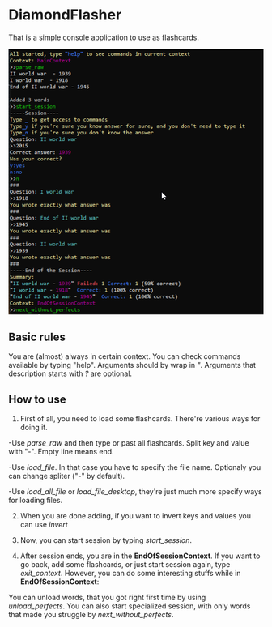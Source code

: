 # DiamondFlasher

That is a simple console application to use as flashcards.

![](https://github.com/Biegus/DiamondFlasher/blob/main/Images/Main.png)

## Basic rules

You are (almost) always in certain context. You can check commands available by typing "help".
Arguments should by wrap in *"*.
Arguments that description starts with *?* are optional.

## How to use

1. First of all, you need to load some flashcards. There're various ways for doing it.

-Use *parse_raw* and then type or past all flashcards. Split key and value with "-". Empty line means end.

-Use *load_file*. In that case you have to specify the file name. Optionaly you can change spliter ("-" by default).

-Use *load_all_file* or *load_file_desktop*, they're just much more specify ways for loading files.

2. When you are done adding, if you want to invert keys and values you can use *invert*

3. Now, you can start session by typing *start_session*.

4. After session ends, you are in the **EndOfSessionContext**. If you want to go back, add some flashcards, or just start session again, type *exit_context*.
However, you can do some interesting stuffs while in **EndOfSessionContext**:

You can unload words, that you got right first time by using *unload_perfects*. You can also start specialized session, with only words that made you struggle by *next_without_perfects*.

